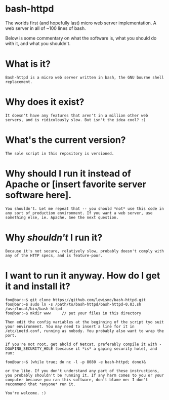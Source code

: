 bash-httpd
==========

The worlds first (and hopefully last) micro web server implementation. A web server in all of ~100 lines of bash.

Below is some commentary on what the software is, what you should do with it, and what you shouldn't.

# What is it?
    Bash-httpd is a micro web server written in bash, the GNU bourne shell replacement. 
# Why does it exist?
    It doesn't have any features that aren't in a million other web servers, and is ridiculously slow. But isn't the idea cool? :) 
# What's the current version?
    The sole script in this repository is versioned. 
# Why should I run it instead of Apache or [insert favorite server software here].
    You shouldn't. Let me repeat that -- you should *not* use this code in any sort of production environment. If you want a web server, use something else, ie. Apache. See the next question. 
# Why *shouldn't* I run it?
    Because it's not secure, relatively slow, probably doesn't comply with any of the HTTP specs, and is feature-poor. 
# I want to run it anyway. How do I get it and install it?
```console
foo@bar:~$ git clone https://github.com/lewismc/bash-httpd.git
foo@bar:~$ sudo ln -s /path/to/bash-httpd/bash-httpd-0.03.sh /usr/local/bin/bash-httpd
foo@bar:~$ mkdir www     // put your files in this directory
```
    Then edit the config variables at the beginning of the script tyo suit your environment. You may need to insert a line for it in /etc/inetd.conf, running as nobody. You probably also want to wrap the port.

    If you're not root, get ahold of Netcat, preferably compile it with -DGAPING_SECURITY_HOLE (because it *is* a gaping security hole), and run:
```console
foo@bar:~$ (while true; do nc -l -p 8080 -e bash-httpd; done)&
```

    or the like. If you don't understand any part of these instructions, you probably shouldn't be running it. If any harm comes to you or your computer because you ran this software, don't blame me: I don't recommend that *anyone* run it.

    You're welcome. :) 
